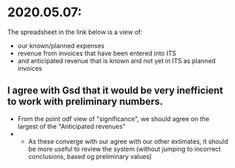 # 2020.05.07:
The spreadsheet in the link below is a view of:
*	our known/planned expenses
*	revenue from invoices that have been entered into ITS
*	and anticipated revenue that is known and not yet in ITS as planned invoices

## I agree with Gsd that it would be very inefficient to work with preliminary numbers.
* From the point odf view of "significance", we should agree on the largest of the "Anticipated revenues"
* * As these converge with our agree with our other extimates, it should be more useful to review the system (without jumping to incorrect conclusions, based og preliminary values)
